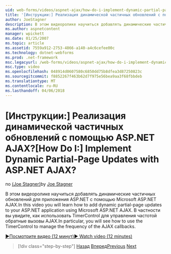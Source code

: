 ```yaml
---
uid: web-forms/videos/aspnet-ajax/how-do-i-implement-dynamic-partial-page-updates-with-aspnet-ajax
title: '[Инструкции:] Реализация динамической частичных обновлений с помощью ASP.NET AJAX? | Документы Майкрософт'
author: JoeStagner
description: В этом видеоролике научиться добавлять динамические частичных обновлений для приложения ASP.NET с помощью Microsoft ASP.NET AJAX. В частности вы увидите горизонтальном...
ms.author: aspnetcontent
manager: wpickett
ms.date: 01/25/2007
ms.topic: article
ms.assetid: 7559a912-2753-4866-a140-a4c6cefee00c
ms.technology: dotnet-webforms
ms.prod: .net-framework
msc.legacyurl: /web-forms/videos/aspnet-ajax/how-do-i-implement-dynamic-partial-page-updates-with-aspnet-ajax
msc.type: video
ms.openlocfilehash: 048914d0607580c6850dd75b8dfea3d87250823c
ms.sourcegitcommit: f8852267f463b62d7f975e56bea9aa3f68fbbdeb
ms.translationtype: MT
ms.contentlocale: ru-RU
ms.lasthandoff: 04/06/2018
---
```

<a name="how-do-i-implement-dynamic-partial-page-updates-with-aspnet-ajax"></a><span data-ttu-id="3c740-105">[Инструкции:] Реализация динамической частичных обновлений с помощью ASP.NET AJAX?</span><span class="sxs-lookup"><span data-stu-id="3c740-105">[How Do I:] Implement Dynamic Partial-Page Updates with ASP.NET AJAX?</span></span>
====================
<span data-ttu-id="3c740-106">по [(Joe Stagner)](https://github.com/JoeStagner)</span><span class="sxs-lookup"><span data-stu-id="3c740-106">by [Joe Stagner](https://github.com/JoeStagner)</span></span>

<span data-ttu-id="3c740-107">В этом видеоролике научиться добавлять динамические частичных обновлений для приложения ASP.NET с помощью Microsoft ASP.NET AJAX.</span><span class="sxs-lookup"><span data-stu-id="3c740-107">In this video you will learn how to add dynamic partial-page updates to your ASP.NET application using Microsoft ASP.NET AJAX.</span></span> <span data-ttu-id="3c740-108">В частности вы увидите, как использовать TimerControl для управления частотой обратные вызовы AJAX.</span><span class="sxs-lookup"><span data-stu-id="3c740-108">In particular, you will see how to use the TimerControl to manage the frequency of the AJAX callbacks.</span></span>

[<span data-ttu-id="3c740-109">&#9654;Посмотрите видео (12 минут)</span><span class="sxs-lookup"><span data-stu-id="3c740-109">&#9654; Watch video (12 minutes)</span></span>](https://channel9.msdn.com/Blogs/ASP-NET-Site-Videos/how-do-i-implement-dynamic-partial-page-updates-with-aspnet-ajax)

> [!div class="step-by-step"]
> <span data-ttu-id="3c740-110">[Назад](how-do-i-get-started-with-aspnet-ajax.md)
> [Вперед](how-do-i-make-client-side-network-callbacks-with-aspnet-ajax.md)</span><span class="sxs-lookup"><span data-stu-id="3c740-110">[Previous](how-do-i-get-started-with-aspnet-ajax.md)
[Next](how-do-i-make-client-side-network-callbacks-with-aspnet-ajax.md)</span></span>
